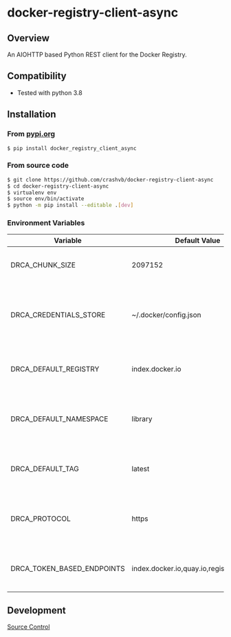 # docker-registry-client-async

## Overview

An AIOHTTP based Python REST client for the Docker Registry.

## Compatibility

* Tested with python 3.8

## Installation
### From [pypi.org](https://pypi.org/project/docker_registry_client_async/)

```
$ pip install docker_registry_client_async
```

### From source code

```bash
$ git clone https://github.com/crashvb/docker-registry-client-async
$ cd docker-registry-client-async
$ virtualenv env
$ source env/bin/activate
$ python -m pip install --editable .[dev]
```

### Environment Variables

| Variable | Default Value | Description |
| ---------| ------------- | ----------- |
| DRCA_CHUNK_SIZE | 2097152 | The chunk size to use then replicating content.
| DRCA_CREDENTIALS_STORE | ~/.docker/config.json | The credentials store from which to retrieve registry credentials.
| DRCA_DEFAULT_REGISTRY | index.docker.io | The default registry index to use when resolving image names.
| DRCA_DEFAULT_NAMESPACE | library | The default registry namespace to use when resolving image names.
| DRCA_DEFAULT_TAG | latest | The default image tag to use when resolving image names.
| DRCA_PROTOCOL | https | The default transport protocol to when communicating with a registry.
| DRCA_TOKEN_BASED_ENDPOINTS | index.docker.io,quay.io,registry.redhat.io | Endpoints for which to retrieve authentication tokens.

## Development

[Source Control](https://github.com/crashvb/docker-registry-client-async)

